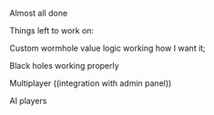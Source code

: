 Almost all done

Things left to work on:

Custom wormhole value logic working how I want it; 

Black holes working properly

Multiplayer  ((integration with admin panel))

AI players
